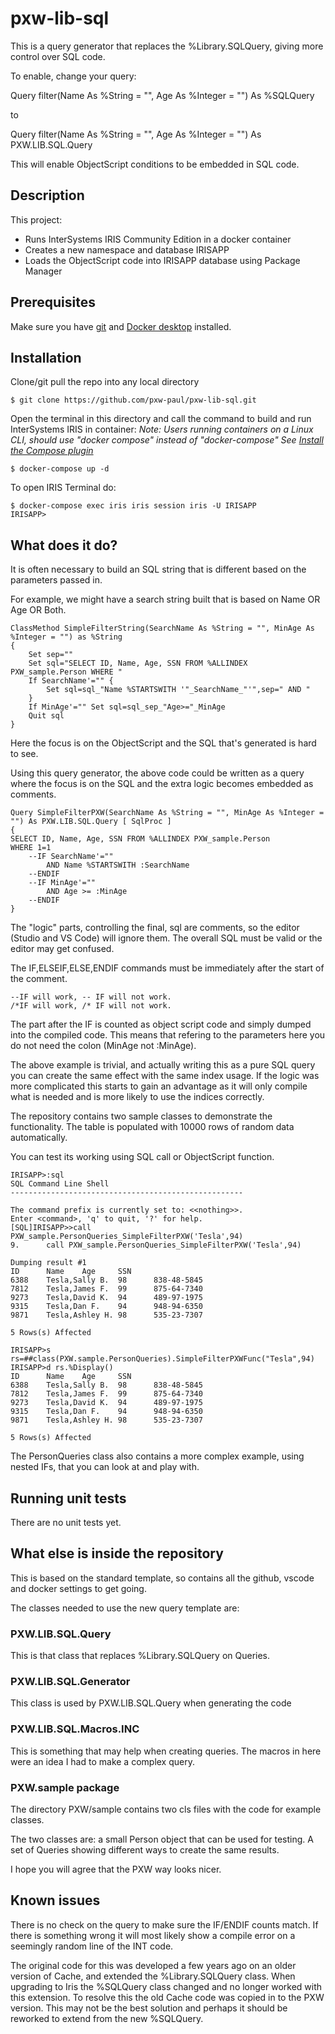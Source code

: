 # pxw-lib-sql
This is a query generator that replaces the %Library.SQLQuery, giving more control over SQL code.

To enable, change your query:

Query filter(Name As %String = "", Age As %Integer = "") As %SQLQuery

to

Query filter(Name As %String = "", Age As %Integer = "") As PXW.LIB.SQL.Query

This will enable ObjectScript conditions to be embedded in SQL code.

## Description
This project:
* Runs InterSystems IRIS Community Edition in a docker container
* Creates a new namespace and database IRISAPP
* Loads the ObjectScript code into IRISAPP database using Package Manager

## Prerequisites
Make sure you have [git](https://git-scm.com/book/en/v2/Getting-Started-Installing-Git) and [Docker desktop](https://www.docker.com/products/docker-desktop) installed.

## Installation

Clone/git pull the repo into any local directory

```
$ git clone https://github.com/pxw-paul/pxw-lib-sql.git
```

Open the terminal in this directory and call the command to build and run InterSystems IRIS in container:
*Note: Users running containers on a Linux CLI, should use "docker compose" instead of "docker-compose"*
*See [Install the Compose plugin](https://docs.docker.com/compose/install/linux/)*
```
$ docker-compose up -d
```

To open IRIS Terminal do:

```
$ docker-compose exec iris iris session iris -U IRISAPP
IRISAPP>
```

## What does it do?
It is often necessary to build an SQL string that is different based on the parameters passed in. 

For example, we might have a search string built that is based on Name OR Age OR Both.

```
ClassMethod SimpleFilterString(SearchName As %String = "", MinAge As %Integer = "") as %String
{
    Set sep=""
    Set sql="SELECT ID, Name, Age, SSN FROM %ALLINDEX PXW_sample.Person WHERE "
    If SearchName'="" {
        Set sql=sql_"Name %STARTSWITH '"_SearchName_"'",sep=" AND "
    }
    If MinAge'="" Set sql=sql_sep_"Age>="_MinAge
    Quit sql
}
```
Here the focus is on the ObjectScript and the SQL that's generated is hard to see.

Using this query generator, the above code could be written as a query where the focus is on the SQL and the extra logic becomes embedded as comments.
```
Query SimpleFilterPXW(SearchName As %String = "", MinAge As %Integer = "") As PXW.LIB.SQL.Query [ SqlProc ]
{
SELECT ID, Name, Age, SSN FROM %ALLINDEX PXW_sample.Person 
WHERE 1=1
    --IF SearchName'=""
        AND Name %STARTSWITH :SearchName
    --ENDIF
    --IF MinAge'="" 
        AND Age >= :MinAge
    --ENDIF
}
``` 

The "logic" parts, controlling the final, sql are comments, so the editor (Studio and VS Code) will ignore them. The overall SQL must be valid or the editor may get confused. 

The IF,ELSEIF,ELSE,ENDIF commands must be immediately after the start of the comment.
```
--IF will work, -- IF will not work.
/*IF will work, /* IF will not work.
```

The part after the IF is counted as object script code and simply dumped into the compiled code. This means that refering to the parameters here you do not need the colon (MinAge not :MinAge).

The above example is trivial, and actually writing this as a pure SQL query you can create the same effect with the same index usage. If the logic was more complicated this starts to gain an advantage as it will only compile what is needed and is more likely to use the indices correctly.

The repository contains two sample classes to demonstrate the functionality. The table is populated with 10000 rows of random data automatically.

You can test its working using SQL call or ObjectScript function.
```
IRISAPP>:sql
SQL Command Line Shell
----------------------------------------------------

The command prefix is currently set to: <<nothing>>.
Enter <command>, 'q' to quit, '?' for help.
[SQL]IRISAPP>>call PXW_sample.PersonQueries_SimpleFilterPXW('Tesla',94)
9.      call PXW_sample.PersonQueries_SimpleFilterPXW('Tesla',94)

Dumping result #1
ID      Name    Age     SSN
6388    Tesla,Sally B.  98      838-48-5845
7812    Tesla,James F.  99      875-64-7340
9273    Tesla,David K.  94      489-97-1975
9315    Tesla,Dan F.    94      948-94-6350
9871    Tesla,Ashley H. 98      535-23-7307

5 Rows(s) Affected
```
```
IRISAPP>s rs=##class(PXW.sample.PersonQueries).SimpleFilterPXWFunc("Tesla",94)
IRISAPP>d rs.%Display()
ID      Name    Age     SSN
6388    Tesla,Sally B.  98      838-48-5845
7812    Tesla,James F.  99      875-64-7340
9273    Tesla,David K.  94      489-97-1975
9315    Tesla,Dan F.    94      948-94-6350
9871    Tesla,Ashley H. 98      535-23-7307

5 Rows(s) Affected
```
The PersonQueries class also contains a more complex example, using nested IFs, that you can look at and play with.

## Running unit tests

There are no unit tests yet.

## What else is inside the repository

This is based on the standard template, so contains all the github, vscode and docker settings to get going.

The classes needed to use the new query template are:
### PXW.LIB.SQL.Query
This is that class that replaces %Library.SQLQuery on Queries.

### PXW.LIB.SQL.Generator
This class is used by PXW.LIB.SQL.Query when generating the code

### PXW.LIB.SQL.Macros.INC
This is something that may help when creating queries. The macros in here were an idea I had to make a complex query.

### PXW.sample package
The directory PXW/sample contains two cls files with the code for example classes. 

The two classes are: a small Person object that can be used for testing. A set of Queries showing different ways to create the same results. 

I hope you will agree that the PXW way looks nicer.

## Known issues
There is no check on the query to make sure the IF/ENDIF counts match. If there is something wrong it will most likely show a compile error on a seemingly random line of the INT code.

The original code for this was developed a few years ago on an older version of Cache, and extended the %Library.SQLQuery class. When upgrading to Iris the %SQLQuery class changed and no longer worked with this extension. To resolve this the old Cache code was copied in to the PXW version. This may not be the best solution and perhaps it should be reworked to extend from the new %SQLQuery.

